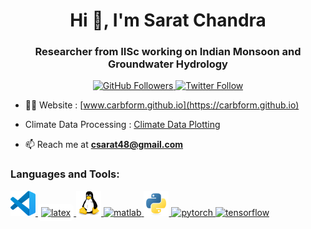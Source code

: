 <h1 align="center">Hi 👋, I'm Sarat Chandra</h1>

<h3 align="center">Researcher from IISc working on Indian Monsoon and Groundwater Hydrology</h3>


<p align="center">
    <a href="https://github.com/carbform" target="_blank">
        <img src="https://img.shields.io/github/followers/carbform?label=Follow&style=social" alt="GitHub Followers"/>
    </a>
    <a href="https://twitter.com/csarat" target="_blank">
        <img src="https://img.shields.io/twitter/follow/csarat?label=Follow&style=social" alt="Twitter Follow"/>
    </a>
</p>

- 👨‍💻 Website : [www.carbform.github.io](https://carbform.github.io)

- Climate Data Processing : [Climate Data Plotting](https://github.com/carbform/Climate_Data_Plotting)
- 📫 Reach me at **csarat48@gmail.com**

<h3 align="left">Languages and Tools:</h3>
<a href="https://code.visualstudio.com/" target="_blank" rel="noreferrer">
    <img src="https://raw.githubusercontent.com/devicons/devicon/master/icons/vscode/vscode-original.svg" alt="vscode" width="40" height="40"/>
</a>
<a href="https://www.latex-project.org/" target="_blank" rel="noreferrer">
    <img src="https://www.spreadshirt.com.au/shop/design/latex+logo+mens+t-shirt-D5aa2f4be5d52cd4afaa1d102?sellable=bB2bEbwYl0H743lMrB2b-210-7" alt="latex" width="40" height="40" style="background-color: white; padding: 5px; border-radius: 5px;"/>
</a>
</a>
    <a href="https://www.linux.org/" target="_blank" rel="noreferrer">
        <img src="https://raw.githubusercontent.com/devicons/devicon/master/icons/linux/linux-original.svg" alt="linux" width="40" height="40"/>
    </a>
    <a href="https://www.mathworks.com/" target="_blank" rel="noreferrer">
        <img src="https://upload.wikimedia.org/wikipedia/commons/2/21/Matlab_Logo.png" alt="matlab" width="40" height="40"/>
    </a>
    <a href="https://www.python.org" target="_blank" rel="noreferrer">
        <img src="https://raw.githubusercontent.com/devicons/devicon/master/icons/python/python-original.svg" alt="python" width="40" height="40"/>
    </a>
    <a href="https://pytorch.org/" target="_blank" rel="noreferrer">
        <img src="https://www.vectorlogo.zone/logos/pytorch/pytorch-icon.svg" alt="pytorch" width="40" height="40"/>
    </a>
    <a href="https://www.tensorflow.org" target="_blank" rel="noreferrer">
        <img src="https://www.vectorlogo.zone/logos/tensorflow/tensorflow-icon.svg" alt="tensorflow" width="40" height="40"/>
    </a>
</p>

